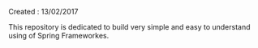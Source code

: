 Created : 13/02/2017

This repository is dedicated to build very simple and easy to understand using of Spring Frameworkes.